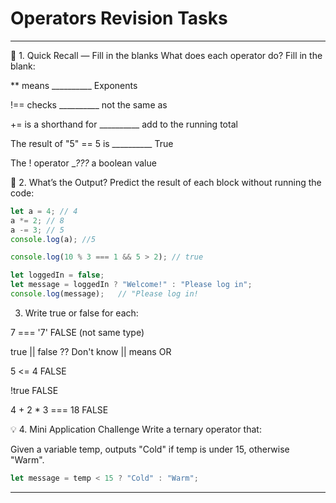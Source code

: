 # Operators Revision Tasks

---

🔁 1. Quick Recall — Fill in the blanks
What does each operator do? Fill in the blank:

** means __________ Exponents

!== checks __________ not the same  as

+= is a shorthand for __________ add to the running total

The result of "5" == 5 is __________ True

The ! operator __???_ a boolean value

🤔 2. What’s the Output?
Predict the result of each block without running the code:
```js
let a = 4; // 4
a *= 2; // 8
a -= 3; // 5
console.log(a); //5
```

```js
console.log(10 % 3 === 1 && 5 > 2); // true
```
```js
let loggedIn = false;
let message = loggedIn ? "Welcome!" : "Please log in";
console.log(message);   // "Please log in!
```

3. Write true or false for each:

7 === '7'  FALSE (not same type)

true || false      ?? Don't know    || means OR

5 <= 4    FALSE

!true      FALSE

4 + 2 * 3 === 18     FALSE

💡 4. Mini Application Challenge
Write a ternary operator that:

Given a variable temp, outputs "Cold" if temp is under 15, otherwise "Warm".
```js
let message = temp < 15 ? "Cold" : "Warm";

```
---